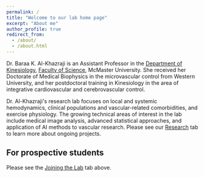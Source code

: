 ```yaml
---
permalink: /
title: "Welcome to our lab home page"
excerpt: "About me"
author_profile: true
redirect_from: 
  - /about/
  - /about.html
---
```

Dr. Baraa K. Al-Khazraji is an Assistant Professor in the [Department of Kinesiology](https://www.science.mcmaster.ca/kinesiology/ "Dept. of Kinesiology, McMaster University"), [Faculty of Science](https://www.science.mcmaster.ca/ "Faculty of Science, McMaster University"), McMaster University. She received her Doctorate of Medical Biophysics in the microvascular control from Western University, and her postdoctoral training in Kinesiology in the area of integrative cardiovascular and cerebrovascular control. 

Dr. Al-Khazraji's research lab focuses on local and systemic hemodynamics, clinical populations and vascular-related comorbidities, and exercise physiology. The growing technical areas of interest in the lab include medical image analysis, advanced statistical approaches, and application of AI methods to vascular research. Please see our [Research](https://alkhazrb.github.io/research/ "Research") tab to learn more about ongoing projects.

For prospective students
------
Please see the [Joining the Lab](https://alkhazrb.github.io/join/ "Join the Lab") tab above.
